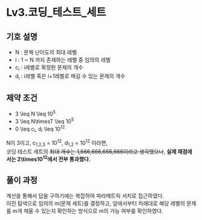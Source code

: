 # Lv3.코딩_테스트_세트

<h2> 기호 설명 </h2> 

* N : 문제 난이도의 최대 레벨
* i : 1 ~ N 까지 존재하는 레벨 중 임의의 레벨
* c<sub>i</sub> : i레벨로 확정된 문제의 개수
* d<sub>i</sub> : i레벨 혹은 i+1레벨로 매길 수 있는 문제의 개수

<h2> 제약 조건 </h2>

* 3 \leq N \leq 10<sup>5</sup>
* 3 \leq N\timesT \leq 10<sup>5</sup>
* 0 \leq c<sub>i</sub>, d<sub>i</sub> \leq 10<sup>12</sup>

N이 3이고, c<sub>1,2,3</sub> = 10<sup>12</sup>, d<sub>1,2</sub> = 10<sup>12</sup> 이라면,   
코딩 테스트 세트의 ~~최대 개수는 1,666,666,666,666이라고 생각했으나~~, **실제 채점에서는 2\times10<sup>12</sup>에서 전부 통과했다.**

<h2> 풀이 과정 </h2> 

계산을 통해서 답을 구하기에는 복잡하여 파라메트릭 서치로 접근하였다.   
이진 탐색으로 임의의 m(문제 세트)를 결정하고, 앞에서부터 차례대로 해당 레벨의 문제를 m개 채울 수 있는지 확인하는 방식으로 m의 가능 여부를 확인하였다.